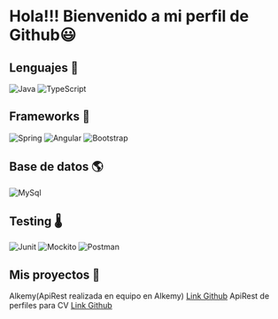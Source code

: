 # Hola!!! Bienvenido a mi perfil de Github😃

## Lenguajes 🦾

![Java](https://svg2raster.fileformat.info/vlz.jsp?svg=%2Flogos%2Fjava%2Fjava-ar21.svg&width=100&height=0)   ![TypeScript](https://svg2raster.fileformat.info/vlz.jsp?svg=%2Flogos%2Ftypescriptlang%2Ftypescriptlang-ar21.svg&width=100&height=0)

## Frameworks 🧰

![Spring](https://svg2raster.fileformat.info/vlz.jsp?svg=%2Flogos%2Fspringio%2Fspringio-ar21.svg&width=100&height=0)  ![Angular](https://svg2raster.fileformat.info/vlz.jsp?svg=%2Flogos%2Fangular%2Fangular-ar21.svg&width=100&height=0) ![Bootstrap](https://svg2raster.fileformat.info/vlz.jsp?svg=%2Flogos%2Fgetbootstrap%2Fgetbootstrap-ar21.svg&width=100&height=0)

## Base de datos 🌎

![MySql](https://svg2raster.fileformat.info/vlz.jsp?svg=%2Flogos%2Fmysql%2Fmysql-ar21.svg&width=100&height=0)

## Testing 🌡

![Junit](https://i.ibb.co/MgfvTX3/junit.png)
![Mockito](https://i.ibb.co/5jQZW6W/aaaaa.png)
![Postman](https://svg2raster.fileformat.info/vlz.jsp?svg=%2Flogos%2Fgetpostman%2Fgetpostman-ar21.svg&width=100&height=0)

## Mis proyectos 💾

Alkemy(ApiRest realizada en equipo en Alkemy) [Link Github](https://github.com/GuidoNicolini/OT249-Server)
ApiRest de perfiles para CV [Link Github](https://github.com/GuidoNicolini/personalResume/tree/master)





![]()

